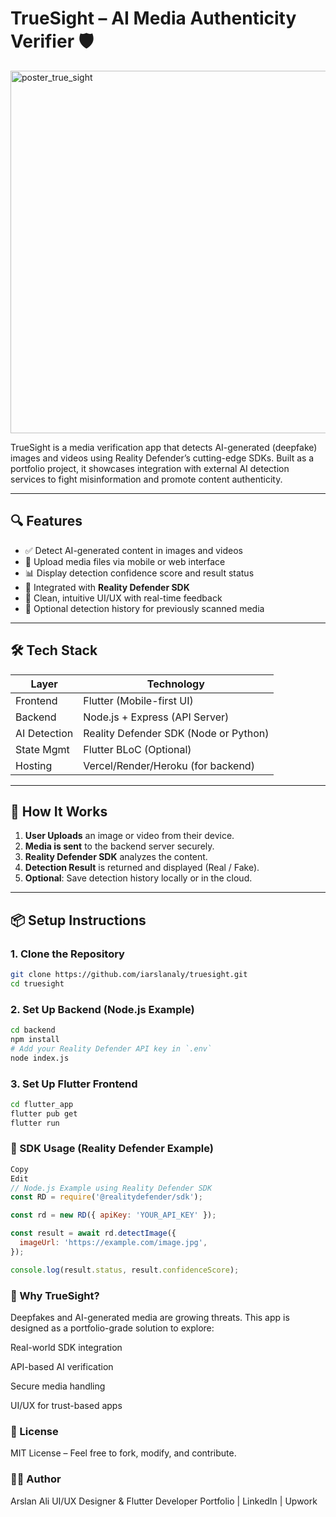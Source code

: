 # TrueSight – AI Media Authenticity Verifier 🛡️
<img width="1250" height="580" alt="poster_true_sight" src="https://github.com/user-attachments/assets/edf94bbb-83cc-40e0-8144-bcccf3b4e019" />

TrueSight is a media verification app that detects AI-generated (deepfake) images and videos using Reality Defender’s cutting-edge SDKs. Built as a portfolio project, it showcases integration with external AI detection services to fight misinformation and promote content authenticity.

---

## 🔍 Features

- ✅ Detect AI-generated content in images and videos
- 🔄 Upload media files via mobile or web interface
- 📊 Display detection confidence score and result status
- 🧠 Integrated with **Reality Defender SDK**
- 💬 Clean, intuitive UI/UX with real-time feedback
- 🧾 Optional detection history for previously scanned media

---

## 🛠️ Tech Stack

| Layer        | Technology            |
|--------------|------------------------|
| Frontend     | Flutter (Mobile-first UI) |
| Backend      | Node.js + Express (API Server) |
| AI Detection | Reality Defender SDK (Node or Python) |
| State Mgmt   | Flutter BLoC (Optional) |
| Hosting      | Vercel/Render/Heroku (for backend) |

---

## 🚀 How It Works

1. **User Uploads** an image or video from their device.
2. **Media is sent** to the backend server securely.
3. **Reality Defender SDK** analyzes the content.
4. **Detection Result** is returned and displayed (Real / Fake).
5. **Optional**: Save detection history locally or in the cloud.

---

## 📦 Setup Instructions

### 1. Clone the Repository

```bash
git clone https://github.com/iarslanaly/truesight.git
cd truesight
```

### 2. Set Up Backend (Node.js Example)

```bash
cd backend
npm install
# Add your Reality Defender API key in `.env`
node index.js
```

### 3. Set Up Flutter Frontend

```bash
cd flutter_app
flutter pub get
flutter run
```

### 🧪 SDK Usage (Reality Defender Example)

```js
Copy
Edit
// Node.js Example using Reality Defender SDK
const RD = require('@realitydefender/sdk');

const rd = new RD({ apiKey: 'YOUR_API_KEY' });

const result = await rd.detectImage({
  imageUrl: 'https://example.com/image.jpg',
});

console.log(result.status, result.confidenceScore);
```

### 🎯 Why TrueSight?

Deepfakes and AI-generated media are growing threats. This app is designed as a portfolio-grade solution to explore:

Real-world SDK integration

API-based AI verification

Secure media handling

UI/UX for trust-based apps

### 📄 License

MIT License – Feel free to fork, modify, and contribute.

### 🙋‍♂️ Author

Arslan Ali
UI/UX Designer & Flutter Developer
Portfolio | LinkedIn | Upwork
